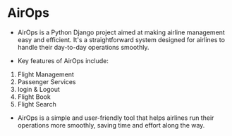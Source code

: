 # AirOps

- AirOps is a Python Django project aimed at making airline management easy and efficient. It's a straightforward system designed for airlines to handle their day-to-day operations smoothly.

- Key features of AirOps include:

1. Flight Management
2. Passenger Services
3. login & Logout
4. Flight Book
5. Flight Search

- AirOps is a simple and user-friendly tool that helps airlines run their operations more smoothly, saving time and effort along the way.

